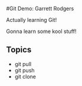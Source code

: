 #Git Demo: Garrett Rodgers

Actually learning Git!

Gonna learn some kool stuff!

## Topics
- git pull
- git push
- git clone
